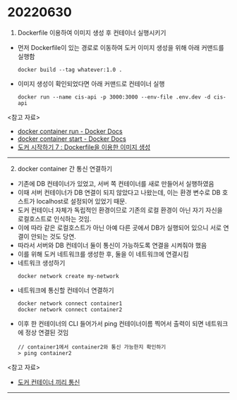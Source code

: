 # 20220630

1. Dockerfile 이용하여 이미지 생성 후 컨테이너 실행시키기

- 먼저 Dockerfile이 있는 경로로 이동하여 도커 이미지 생성을 위해 아래 커맨드를 실행함
  ```
  docker build --tag whatever:1.0 .
  ```
- 이미지 생성이 확인되었다면 아래 커맨드로 컨테이너 실행
  ```
  docker run --name cis-api -p 3000:3000 --env-file .env.dev -d cis-api
  ```

<참고 자료>

- [docker container run - Docker Docs](https://docs.docker.com/engine/reference/commandline/container_run/)
- [docker container start - Docker Docs](https://docs.docker.com/engine/reference/commandline/container_start/)
- [도커 시작하기 7 : Dockerfile을 이용한 이미지 생성](https://javacan.tistory.com/entry/docker-start-7-create-image-using-dockerfile)

---

2. docker container 간 통신 연결하기

- 기존에 DB 컨테이너가 있었고, 서버 쪽 컨테이너를 새로 만들어서 실행하였음
- 이때 서버 컨테이너가 DB 연결이 되지 않았다고 나왔는데, 이는 환경 변수로 DB 호스트가 localhost로 설정되어 있었기 때문.
- 도커 컨테이너 자체가 독립적인 환경이므로 기존의 로컬 환경이 아닌 자기 자신을 로컬호스트로 인식하는 것임.
- 이에 따라 같은 로컬호스트가 아닌 아예 다른 곳에서 DB가 실행되어 있으니 서로 연결이 안되는 것도 당연.
- 따라서 서버와 DB 컨테이너 둘이 통신이 가능하도록 연결을 시켜줘야 했음
- 이를 위해 도커 네트워크를 생성한 후, 둘을 이 네트워크에 연결시킴
- 네트워크 생성하기
  ```
  docker network create my-network
  ```
- 네트워크에 통신할 컨테이너 연결하기
  ```
  docker network connect container1
  docker network connect container2
  ```
- 이후 한 컨테이너의 CLI 들어가서 ping 컨테이너이름 찍어서 출력이 되면 네트워크에 정상 연결된 것임
  ```
  // container1에서 container2와 통신 가능한지 확인하기
  > ping container2
  ```

<참고 자료>

- [도커 컨테이너 끼리 통신](https://blackpost38.github.io/2018/01/13/networking-docker-container/)

---
